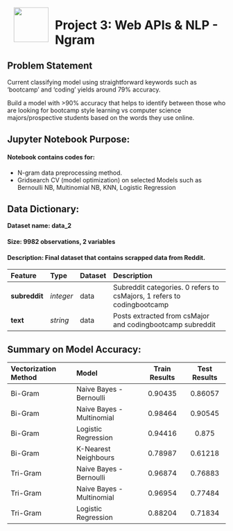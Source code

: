 <img src="http://imgur.com/1ZcRyrc.png" style="float: left; margin: 15px; height: 80px">

# Project 3: Web APIs & NLP - Ngram


## Problem Statement

Current classifying model using straightforward keywords such as ‘bootcamp’ and ‘coding’ yields around 79% accuracy.

Build a model with >90% accuracy that helps to identify between those who are looking for bootcamp style learning vs computer science majors/prospective students based on the words they use online.

## Jupyter Notebook Purpose:
#### Notebook contains codes for:
- N-gram data preprocessing method.
- Gridsearch CV (model optimization) on selected Models such as Bernoulli NB, Multinomial NB, KNN, Logistic Regression

## Data Dictionary:

**Dataset name: data_2**

#### Size: 9982 observations, 2 variables
#### Description: Final dataset that contains scrapped data from Reddit.

|Feature|Type|Dataset|Description|
|:---|:---|:---|:---|
|**subreddit**|*integer*|data|Subreddit categories. 0 refers to csMajors, 1 refers to codingbootcamp| 
|**text**|*string*|data|Posts extracted from csMajor and codingbootcamp subreddit|


## Summary on Model Accuracy:

|**Vectorization Method**|**Model**|**Train Results**|**Test Results**|
|:---|:---|:---:|:---:|
|Bi-Gram|Naive Bayes - Bernoulli|0.90435|0.86057|
|Bi-Gram|Naive Bayes - Multinomial|0.98464|0.90545|
|Bi-Gram|Logistic Regression|0.94416|0.875|
|Bi-Gram|K-Nearest Neighbours|0.78987|0.61218|
|Tri-Gram|Naive Bayes - Bernoulli|0.96874|0.76883|
|Tri-Gram|Naive Bayes - Multinomial|0.96954|0.77484|
|Tri-Gram|Logistic Regression|0.88204|0.71834|